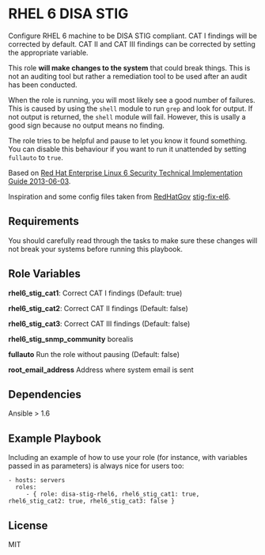 RHEL 6 DISA STIG
================

Configure RHEL 6 machine to be DISA STIG compliant. CAT I findings will be corrected by default. CAT II and CAT III findings can be corrected by setting the appropriate variable.

This role **will make changes to the system** that could break things. This is not an auditing tool but rather a remediation tool to be used after an audit has been conducted.

When the role is running, you will most likely see a good number of failures. This is caused by using the `shell` module to run `grep` and look for output. If not output is returned, the `shell` module will fail. However, this is usally a good sign because no output means no finding.

The role tries to be helpful and pause to let you know it found something. You can disable this behaviour if you want to run it unattended by setting `fullauto` to `true`.

Based on [Red Hat Enterprise Linux 6 Security Technical Implementation Guide 2013-06-03](http://www.stigviewer.com/stig/red_hat_enterprise_linux_6/).

Inspiration and some config files taken from [RedHatGov](https://github.com/RedHatGov) [stig-fix-el6](https://github.com/RedHatGov/stig-fix-el6).

Requirements
------------

You should carefully read through the tasks to make sure these changes will not break your systems before running this playbook.

Role Variables
--------------

**rhel6_stig_cat1**:           Correct CAT I findings (Default: true)

**rhel6_stig_cat2**:           Correct CAT II findings (Default: false)

**rhel6_stig_cat3**:           Correct CAT III findings (Default: false)

**rhel6_stig_snmp_community**  borealis

**fullauto**                   Run the role without pausing (Default: false)

**root_email_address**          Address where system email is sent

Dependencies
------------

Ansible > 1.6

Example Playbook
-------------------------

Including an example of how to use your role (for instance, with variables passed in as parameters) is always nice for users too:

    - hosts: servers
      roles:
         - { role: disa-stig-rhel6, rhel6_stig_cat1: true, rhel6_stig_cat2: true, rhel6_stig_cat3: false }

License
-------

MIT

